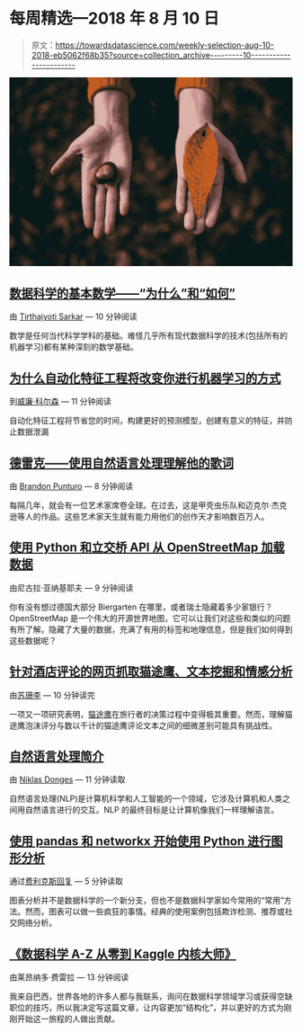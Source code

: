 # 每周精选—2018 年 8 月 10 日

> 原文：<https://towardsdatascience.com/weekly-selection-aug-10-2018-eb5062f68b35?source=collection_archive---------10----------------------->

![](img/b16c7099e0fb934105d6d5bf001e7271.png)

## [数据科学的基本数学——“为什么”和“如何”](/essential-math-for-data-science-why-and-how-e88271367fbd)

由 [Tirthajyoti Sarkar](https://medium.com/u/cb9d97d4b61a?source=post_page-----eb5062f68b35--------------------------------) — 10 分钟阅读

数学是任何当代科学学科的基础。难怪几乎所有现代数据科学的技术(包括所有的机器学习)都有某种深刻的数学基础。

## [为什么自动化特征工程将改变你进行机器学习的方式](/why-automated-feature-engineering-will-change-the-way-you-do-machine-learning-5c15bf188b96)

到[威廉·科尔森](https://medium.com/u/e2f299e30cb9?source=post_page-----eb5062f68b35--------------------------------) — 11 分钟阅读

自动化特征工程将节省您的时间，构建更好的预测模型，创建有意义的特征，并防止数据泄漏

## [德雷克——使用自然语言处理理解他的歌词](/drake-using-natural-language-processing-to-understand-his-lyrics-49e54ace3662)

由 [Brandon Punturo](https://medium.com/u/bbb62b30c9f9?source=post_page-----eb5062f68b35--------------------------------) — 8 分钟阅读

每隔几年，就会有一位艺术家席卷全球。在过去，这是甲壳虫乐队和迈克尔·杰克逊等人的作品。这些艺术家天生就有能力用他们的创作天才影响数百万人。

## [使用 Python 和立交桥 API 从 OpenStreetMap 加载数据](/loading-data-from-openstreetmap-with-python-and-the-overpass-api-513882a27fd0)

由尼古拉·亚纳基耶夫 — 9 分钟阅读

你有没有想过德国大部分 Biergarten 在哪里，或者瑞士隐藏着多少家银行？OpenStreetMap 是一个伟大的开源世界地图，它可以让我们对这些和类似的问题有所了解。隐藏了大量的数据，充满了有用的标签和地理信息，但是我们如何得到这些数据呢？

## [针对酒店评论的网页抓取猫途鹰、文本挖掘和情感分析](/scraping-tripadvisor-text-mining-and-sentiment-analysis-for-hotel-reviews-cc4e20aef333)

由[苏珊李](https://medium.com/u/731d8566944a?source=post_page-----eb5062f68b35--------------------------------) — 10 分钟读完

一项又一项研究表明，[猫途鹰](https://www.tripadvisor.ca/)在旅行者的决策过程中变得极其重要。然而，理解猫途鹰泡沫评分与数以千计的猫途鹰评论文本之间的细微差别可能具有挑战性。

## [自然语言处理简介](/introduction-to-nlp-5bff2b2a7170)

由 [Niklas Donges](https://medium.com/u/8a23f092a330?source=post_page-----eb5062f68b35--------------------------------) — 11 分钟读取

自然语言处理(NLP)是计算机科学和人工智能的一个领域，它涉及计算机和人类之间用自然语言进行的交互。NLP 的最终目标是让计算机像我们一样理解语言。

## [使用 pandas 和 networkx 开始使用 Python 进行图形分析](/getting-started-with-graph-analysis-in-python-with-pandas-and-networkx-5e2d2f82f18e)

通过[费利克斯回复](https://medium.com/u/414435874b4b?source=post_page-----eb5062f68b35--------------------------------) — 5 分钟读取

图表分析并不是数据科学的一个新分支，但也不是数据科学家如今常用的“常用”方法。然而，图表可以做一些疯狂的事情。经典的使用案例包括欺诈检测、推荐或社交网络分析。

## [《数据科学 A-Z 从零到 Kaggle 内核大师》](/data-science-from-zero-to-kaggle-kernels-master-f9115eadbb3)

由莱昂纳多·费雷拉 — 13 分钟阅读

我来自巴西，世界各地的许多人都与我联系，询问在数据科学领域学习或获得空缺职位的技巧，所以我决定写这篇文章，让内容更加“结构化”，并以更好的方式为刚刚开始这一旅程的人做出贡献。